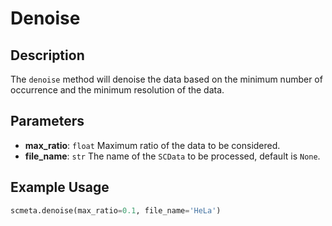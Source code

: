 # Denoise

## Description

The `denoise` method will denoise the data based on the minimum number of occurrence and the minimum resolution of the data.


## Parameters

- **max_ratio**: `float` Maximum ratio of the data to be considered.
- **file_name**: `str` The name of the `SCData` to be processed, default is `None`.


## Example Usage

```python
scmeta.denoise(max_ratio=0.1, file_name='HeLa')
```